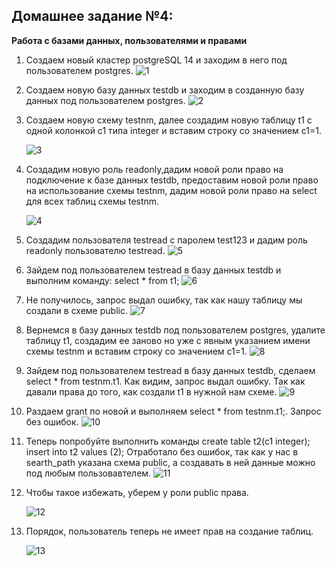 ## **Домашнее задание №4:**
**Работа с базами данных, пользователями и правами**

1.  Создаем новый кластер postgreSQL 14 и заходим в него под пользователем postgres.
    ![1](https://user-images.githubusercontent.com/97864676/203247069-17925d4d-0fa3-48b2-81d9-ef83668022ce.png)
2.  Создаем новую базу данных testdb и заходим в созданную базу данных под пользователем postgres.
    ![2](https://user-images.githubusercontent.com/97864676/203247086-05f59b10-da04-49d8-b245-0d3efb5d8d76.png)
3.  Создаем новую схему testnm, далее создадим новую таблицу t1 с одной колонкой c1 типа integer и вставим строку со значением
     c1=1. 
    
    ![3](https://user-images.githubusercontent.com/97864676/203247100-f0816497-ccc4-4b72-bfae-ad2629f29445.png)
4.  Cоздадим новую роль readonly,дадим новой роли право на подключение к базе данных testdb, предоставим новой роли право на 
    использование схемы testnm, дадим новой роли право на select для всех таблиц схемы testnm.
    
    ![4](https://user-images.githubusercontent.com/97864676/203247105-906448d6-9a7c-4fe0-b22a-45ceea01db73.png)
5.  Создадим пользователя testread с паролем test123 и дадим роль readonly пользователю testread.
    ![5](https://user-images.githubusercontent.com/97864676/203247117-2659554c-5413-4e3e-b737-027ab1422ee9.png)
6.  Зайдем под пользователем testread в базу данных testdb и выполним команду: select * from t1;
    ![6](https://user-images.githubusercontent.com/97864676/203247128-ab418fc9-164f-4014-b45a-429e105f475d.png)
7. Не получилось, запрос выдал ошибку, так как нашу таблицу мы создали в схеме public.
    ![7](https://user-images.githubusercontent.com/97864676/203247153-d20e3de2-aad9-4ec8-b414-39c7261ab92c.png)
8. Вернемся в базу данных testdb под пользователем postgres, удалите таблицу t1, создадим ее заново но уже с 
    явным указанием имени схемы testnm и вставим строку со значением c1=1.
    ![8](https://user-images.githubusercontent.com/97864676/203247168-cf2cb6df-4117-40db-8ef2-73f5e9b3d6a3.png)
9.  Зайдем под пользователем testread в базу данных testdb, сделаем select * from testnm.t1. Как видим, запрос выдал ошибку. 
    Так как давали права до того, как создали t1 в нужной нам схеме.
    ![9](https://user-images.githubusercontent.com/97864676/203247189-38f3c89e-ab40-4bf7-84f6-839043ad366c.png)
10. Раздаем grant по новой и выполняем select * from testnm.t1;. Запрос без ошибок.
    ![10](https://user-images.githubusercontent.com/97864676/203247203-4912927f-7b51-4ed3-bc61-547c78a7df7d.png)
11.  Теперь попробуйте выполнить команды
    create table t2(c1 integer); insert into t2 values (2);
    Отработало без ошибок, так как у нас в searth_path указана схема public, а создавать в ней данные можно под 
    любым пользовавтелем.
    ![11](https://user-images.githubusercontent.com/97864676/203248188-218f66db-38e3-4ccd-b226-9545321d6105.png)

    
12. Чтобы такое избежать, уберем у роли public права.
    
    ![12](https://user-images.githubusercontent.com/97864676/203247252-266a7482-584b-4cc6-8963-e3da262bc5ef.png)
13. Порядок, пользователь теперь не имеет прав на создание таблиц.
    
    ![13](https://user-images.githubusercontent.com/97864676/203247260-981633de-89e8-42c3-918b-51f374430a4a.png)

